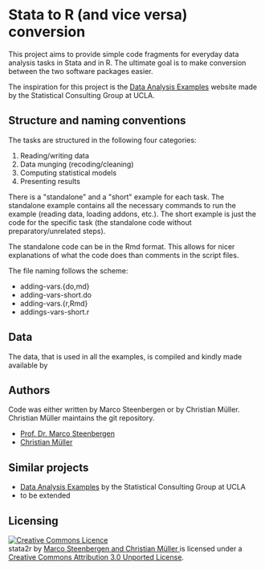 Stata to R (and vice versa) conversion
======================================

This project aims to provide simple code fragments for everyday data analysis
tasks in Stata and in R. The ultimate goal is to make conversion between the
two software packages easier.

The inspiration for this project is the [Data Analysis Examples](http://www.ats.ucla.edu/stat/dae/)
website made by the Statistical Consulting Group at UCLA. 

Structure and naming conventions
--------------------------------

The tasks are structured in the following four categories:

1. Reading/writing data
2. Data munging (recoding/cleaning)
3. Computing statistical models
4. Presenting results

There is a "standalone" and a "short" example for each task. The standalone
example contains all the necessary commands to run the example (reading 
data, loading addons, etc.). The short example is just the code for the
specific task (the standalone code without preparatory/unrelated steps).

The standalone code can be in the Rmd format. This allows for nicer
explanations of what the code does than comments in the script files.

The file naming follows the scheme:

* adding-vars.{do,md}
* adding-vars-short.do
* adding-vars.{r,Rmd}
* addings-vars-short.r

Data
----

The data, that is used in all the examples, is compiled and kindly made
available by 


Authors
-------

Code was either written by Marco Steenbergen or by Christian Müller.
Christian Müller maintains the git repository.

* [Prof. Dr. Marco Steenbergen](http://www.ipz.uzh.ch/institut/mitarbeitende/staff/marcosteenbergen.html)
* [Christian Müller](http://www.ipz.uzh.ch/institut/mitarbeitende/staff/christianmueller.html)

Similar projects
----------------

* [Data Analysis Examples](http://www.ats.ucla.edu/stat/dae/) by the Statistical Consulting Group at UCLA
* to be extended

Licensing
---------

<p>
  <a rel="license" href="http://creativecommons.org/licenses/by/3.0/deed.en_GB"><img alt="Creative Commons Licence" style="border-width:0" src="http://i.creativecommons.org/l/by/3.0/88x31.png" /></a><br /><span xmlns:dct="http://purl.org/dc/terms/" href="http://purl.org/dc/dcmitype/Text" property="dct:title" rel="dct:type">stata2r</span> by <a xmlns:cc="http://creativecommons.org/ns#" href="http://www.ipz.uzh.ch/mp.html" property="cc:attributionName" rel="cc:attributionURL">Marco Steenbergen and Christian Müller </a> is licensed under a <a rel="license" href="http://creativecommons.org/licenses/by/3.0/deed.en_GB">Creative Commons Attribution 3.0 Unported License</a>.
</p>
